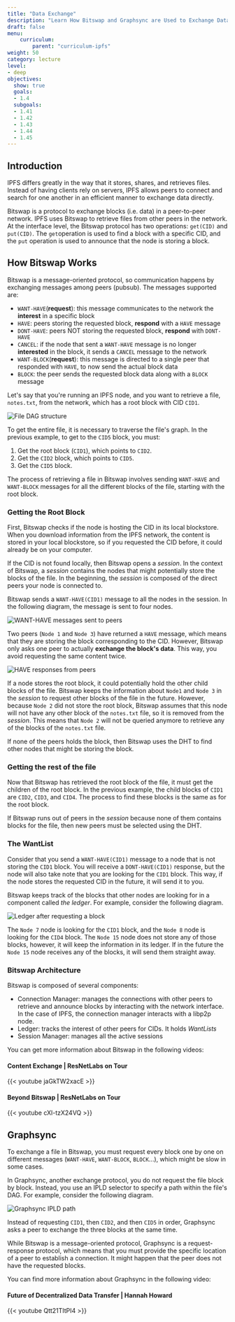 ```yaml
---
title: "Data Exchange"
description: "Learn How Bitswap and Graphsync are Used to Exchange Data"
draft: false
menu:
    curriculum:
        parent: "curriculum-ipfs"
weight: 50
category: lecture
level:
- deep
objectives:
  show: true
  goals:
  - 1.4
  subgoals:
  - 1.41
  - 1.42
  - 1.43
  - 1.44
  - 1.45
---
```


## Introduction

IPFS differs greatly in the way that it stores, shares, and retrieves files. Instead of having clients rely on servers, IPFS allows peers to connect and search for one another in an efficient manner to exchange data directly.

Bitswap is a protocol to exchange blocks (i.e. data) in a peer-to-peer network. IPFS uses Bitswap to retrieve files from other peers in the network. At the interface level, the Bitswap protocol has two operations: `get(CID)` and `put(CID)`. The `get`operation is used to find a block with a specific CID, and the `put` operation is used to announce that the node is storing a block.

## How Bitswap Works

Bitswap is a message-oriented protocol, so communication happens by exchanging messages among peers (pubsub). The messages supported are:
- `WANT-HAVE`(**request**): this message communicates to the network the **interest** in a specific block
- `HAVE`: peers storing the requested block, **respond** with a `HAVE` message
- `DONT-HAVE`: peers NOT storing the requested block, **respond** with `DONT-HAVE`
- `CANCEL`: if the node that sent a `WANT-HAVE` message is no longer **interested** in the block, it sends a `CANCEL` message to the network
- `WANT-BLOCK`(**request**): this message is directed to a single peer that responded with `HAVE`, to now send the actual block data
- `BLOCK`: the peer sends the requested block data along with a `BLOCK` message


Let's say that you're running an IPFS node, and you want to retrieve a file, `notes.txt`, from the network, which has a root block with CID `CID1`.

![File DAG structure](file-dag.png)

To get the entire file, it is necessary to traverse the file's graph. In the previous example, to get to the `CID5` block, you must:
1. Get the root block (`CID1`), which points to `CID2`.
2. Get the `CID2` block, which points to `CID5`.
3. Get the `CID5` block.

The process of retrieving a file in Bitswap involves sending `WANT-HAVE` and `WANT-BLOCK` messages for all the different blocks of the file, starting with the root block.

### Getting the Root Block

First, Bitswap checks if the node is hosting the CID in its local blockstore. When you download information from the IPFS network, the content is stored in your local blockstore, so if you requested the CID before, it could already be on your computer.

If the CID is not found locally, then Bitswap opens a _session_. In the context of Bitswap, a _session_ contains the nodes that might potentially store the blocks of the file. In the beginning, the _session_ is composed of the direct peers your node is connected to.

Bitswap sends a `WANT-HAVE(CID1)` message to all the nodes in the session. In the following diagram, the message is sent to four nodes.

![WANT-HAVE messages sent to peers](want-have-flow.png)

Two peers (`Node 1` and `Node 3`) have returned a `HAVE` message, which means that they are storing the block corresponding to the CID. However, Bitswap only asks one peer to actually **exchange the block's data**. This way, you avoid requesting the same content twice.

![HAVE responses from peers](want-block-flow.png)

If a node stores the root block, it could potentially hold the other child blocks of the file. Bitswap keeps the information about `Node1` and `Node 3` in the _session_ to request other blocks of the file in the future.
However, because `Node 2` did not store the root block, Bitswap assumes that this node will not have any other block of the `notes.txt` file, so it is removed from the _session_.
This means that `Node 2` will not be queried anymore to retrieve any of the blocks of the `notes.txt` file.

If none of the peers holds the block, then Bitswap uses the DHT to find other nodes that might be storing the block.

### Getting the rest of the file

Now that Bitswap has retrieved the root block of the file, it must get the children of the root block. In the previous example, the child blocks of `CID1` are `CID2`, `CID3`, and `CID4`. The process to find these blocks is the same as for the root block.

If Bitswap runs out of peers in the _session_ because none of them contains blocks for the file, then new peers must be selected using the DHT.

### The WantList

Consider that you send a `WANT-HAVE(CID1)` message to a node that is not storing the `CID1` block.
You will receive a `DONT-HAVE(CID1)` response, but the node will also take note that you are looking for the `CID1` block.
This way, if the node stores the requested CID in the future, it will send it to you.

Bitswap keeps track of the blocks that other nodes are looking for in a component called _the ledger_.
For example, consider the following diagram.

![Ledger after requesting a block](ledger.png)

The `Node 7` node is looking for the `CID1` block, and the `Node 8` node is looking for the `CID4` block. The `Node 15` node does not store any of those blocks, however, it will keep the information in its ledger.
If in the future the `Node 15` node receives any of the blocks, it will send them straight away.

### Bitswap Architecture
Bitswap is composed of several components:

- Connection Manager: manages the connections with other peers to retrieve and announce blocks by interacting with the network interface. In the case of IPFS, the connection manager interacts with a libp2p node.
- Ledger: tracks the interest of other peers for CIDs. It holds _WantLists_
- Session Manager: manages all the active sessions

You can get more information about Bitswap in the following videos:

#### Content Exchange | ResNetLabs on Tour

{{< youtube jaGkTW2xacE >}}

#### Beyond Bitswap | ResNetLabs on Tour

{{< youtube cXl-tzX24VQ >}}

## Graphsync

To exchange a file in Bitswap, you must request every block one by one on different messages (`WANT-HAVE`, `WANT-BLOCK`, `BLOCK`...), which might be slow in some cases.

In Graphsync, another exchange protocol, you do not request the file block by block. Instead, you use an IPLD selector to specify a path within the file's DAG. For example, consider the following diagram.

![Graphsync IPLD path](graphsync-selector.png)

Instead of requesting `CID1`, then `CID2`, and then `CID5` in order, Graphsync asks a peer to exchange the three blocks at the same time.

While Bitswap is a message-oriented protocol, Graphsync is a request-response protocol, which means that you must provide the specific location of a peer to establish a connection. It might happen that the peer does not have the requested blocks.

You can find more information about Graphsync in the following video:

#### Future of Decentralized Data Transfer | Hannah Howard

{{< youtube Qtt21TItPI4 >}}
